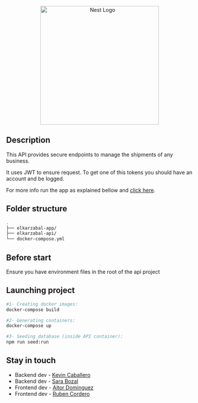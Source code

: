 <p align="center">
  <img src="https://scontent.fbio2-1.fna.fbcdn.net/v/t31.18172-8/29351908_946620352160208_4762732608021438010_o.jpg?_nc_cat=105&ccb=1-5&_nc_sid=973b4a&_nc_ohc=Sm2VX6ejdxwAX8uMpE9&_nc_ht=scontent.fbio2-1.fna&oh=9a3e314b9759660681419ceb210a4d7e&oe=61AFDDA1" width="320" alt="Nest Logo" />
</p>


## Description

This API provides secure endpoints to manage the shipments of any business. 

It uses JWT to ensure request. To get one of this tokens you should have an account and be logged.

For more info run the app as explained bellow and [click here](http://localhost:3000/doc).

## Folder structure
```bash
.                   
├── elkarzabal-app/
├── elkarzabal-api/
└── docker-compose.yml
```

## Before start
Ensure you have environment files in the root of the api project

## Launching project

```bash
#1- Creating docker images:
docker-compose build

#2- Generating containers:
docker-compose up

#3- Seeding database (inside API container):
npm run seed:run
```

## Stay in touch

- Backend dev - [Kevin Caballero](mailto:kcaballero@birt.eus)
- Backend dev - [Sara Bozal](mailto:sbozal@birt.eus)
- Frontend dev - [Aitor Dominguez](mailto:adominguez@birt.eus)
- Frontend dev - [Ruben Cordero](mailto:rcordero@birt.eus)

